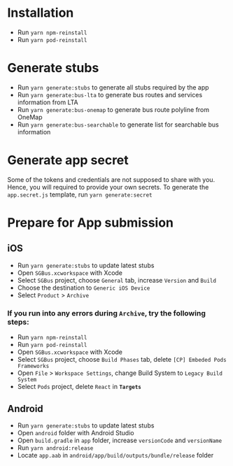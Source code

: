 # Installation

- Run `yarn npm-reinstall`
- Run `yarn pod-reinstall`

# Generate stubs

- Run `yarn generate:stubs` to generate all stubs required by the app
- Run `yarn generate:bus-lta` to generate bus routes and services information from LTA
- Run `yarn generate:bus-onemap` to generate bus route polyline from OneMap
- Run `yarn generate:bus-searchable` to generate list for searchable bus information

# Generate app secret

Some of the tokens and credentials are not supposed to share with you. Hence, you will required to provide your own secrets. To generate the `app.secret.js` template, run `yarn generate:secret`

# Prepare for App submission

## iOS

- Run `yarn generate:stubs` to update latest stubs
- Open `SGBus.xcworkspace` with Xcode
- Select `SGBus` project, choose `General` tab, increase `Version` and `Build`
- Choose the destination to `Generic iOS Device`
- Select `Product` > `Archive`

### If you run into any errors during `Archive`, try the following steps:

- Run `yarn npm-reinstall`
- Run `yarn pod-reinstall`
- Open `SGBus.xcworkspace` with Xcode
- Select `SGBus` project, choose `Build Phases` tab, delete `[CP] Embeded Pods Frameworks`
- Open `File` > `Workspace Settings`, change Build System to `Legacy Build System`
- Select `Pods` project, delete `React` in **`Targets`**

## Android

- Run `yarn generate:stubs` to update latest stubs
- Open `android` folder with Android Studio
- Open `build.gradle` in `app` folder, increase `versionCode` and `versionName`
- Run `yarn android:release`
- Locate `app.aab` in `android/app/build/outputs/bundle/release` folder

